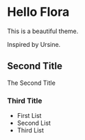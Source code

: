 # Hello Flora

This is a beautiful theme.

Inspired by Ursine.

## Second Title

The Second Title

### Third Title

- First List
- Second List
- Third List